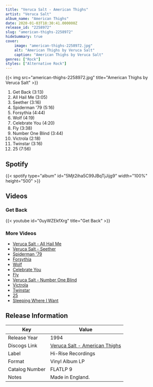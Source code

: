 ```yaml
---
title: "Veruca Salt - American Thighs"
artist: "Veruca Salt"
album_name: "American Thighs"
date: 2020-01-03T18:30:41.000000Z
release_id: "2258972"
slug: "american-thighs-2258972"
hideSummary: true
cover:
    image: "american-thighs-2258972.jpg"
    alt: "American Thighs by Veruca Salt"
    caption: "American Thighs by Veruca Salt"
genres: ["Rock"]
styles: ["Alternative Rock"]
---
```


{{< img src="american-thighs-2258972.jpg" title="American Thighs by Veruca Salt" >}}

<!-- section break -->

1. Get Back (3:13)
2. All Hail Me (3:05)
3. Seether (3:16)
4. Spiderman '79 (5:16)
5. Forsythia (4:44)
6. Wolf (4:19)
7. Celebrate You (4:20)
8. Fly (3:38)
9. Number One Blind (3:44)
10. Victrola (2:18)
11. Twinstar (3:16)
12. 25 (7:56)

<!-- section break -->


## Spotify
{{< spotify type="album" id="5Mjt2iha5C99JBqTjJijg9" width="100%" height="500" >}}



## Videos
### Get Back
{{< youtube id="0uyWZEkfXrg" title="Get Back" >}}<br>

### More Videos

- [Veruca Salt - All Hail Me](https://www.youtube.com/watch?v=ogxHkOeUfYM)
- [Veruca Salt - Seether](https://www.youtube.com/watch?v=4YrK1Rq7AKk)
- [Spiderman '79](https://www.youtube.com/watch?v=rX3P09KyxXg)
- [Forsythia](https://www.youtube.com/watch?v=hBglB1efgTM)
- [Wolf](https://www.youtube.com/watch?v=lwmAtCxIiv4)
- [Celebrate You](https://www.youtube.com/watch?v=-NCRTidV9gE)
- [Fly](https://www.youtube.com/watch?v=xkvGsRrNLxk)
- [Veruca Salt - Number One Blind](https://www.youtube.com/watch?v=tGAfZiERrcs)
- [Victrola](https://www.youtube.com/watch?v=TxsSAFzfXqE)
- [Twinstar](https://www.youtube.com/watch?v=cOJYYsjCvoQ)
- [25](https://www.youtube.com/watch?v=ZdN5FiO8NPE)
- [Sleeping Where I Want](https://www.youtube.com/watch?v=MMs86-JbM54)


## Release Information
|  Key           | Value                                                |
| ---------------| ---------------------------------------------------- |
| Release Year   | 1994                                   |
| Discogs Link   | [Veruca Salt - American Thighs](https://www.discogs.com/release/2258972-Veruca-Salt-American-Thighs) |
| Label          | Hi-Rise Recordings |
| Format         | Vinyl Album LP |
| Catalog Number | FLATLP 9 |
| Notes | Made in England. |